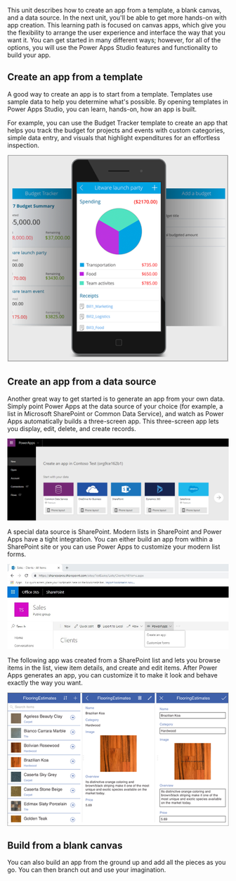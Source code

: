 This unit describes how to create an app from a template, a blank canvas, and a data source. In the next unit, you'll be able to get more hands-on with app creation. This learning path is focused on canvas apps, which give you the flexibility to arrange the user experience and interface the way that you want it. You can get started in many different ways; however, for all of the options, you will use the Power Apps Studio features and functionality to build your app.

## Create an app from a template
A good way to create an app is to start from a template. Templates use sample data to help you determine what's possible. By opening templates in Power Apps Studio, you can learn, hands-on, how an app is built.

For example, you can use the Budget Tracker template to create an app that helps you track the budget for projects and events with custom categories, simple data entry, and visuals that highlight expenditures for an effortless inspection.

![Budget Tracker template](../media/powerapps-budget-tracker.png)

## Create an app from a data source
Another great way to get started is to generate an app from your own data. Simply point Power Apps at the data source of your choice (for example, a list in Microsoft SharePoint or Common Data Service), and watch as Power Apps automatically builds a three-screen app. This three-screen app lets you display, edit, delete, and create records.

![Power Apps app from a data source](../media/powerapps-app-from-data.png)

A special data source is SharePoint. Modern lists in SharePoint and Power Apps have a tight integration. You can either build an app from within a SharePoint site or you can use Power Apps to customize your modern list forms.

![Power Apps functionality in SharePoint](../media/powerapps-SharePoint.jpg)

The following app was created from a SharePoint list and lets you browse items in the list, view item details, and create and edit items. After Power Apps generates an app, you can customize it to make it look and behave exactly the way you want.

![Power Apps three-screen app](../media/powerapps-three-screen-app.png)

## Build from a blank canvas
You can also build an app from the ground up and add all the pieces as you go. You can then branch out and use your imagination. 


